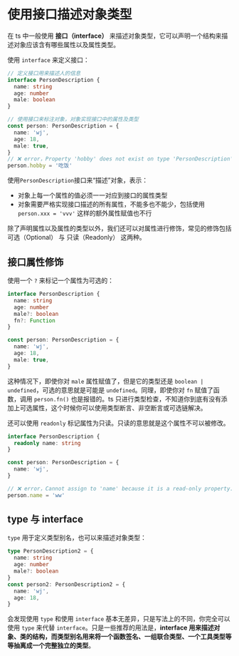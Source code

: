 # 使用接口描述对象类型

在 ts 中一般使用 **接口（interface）** 来描述对象类型，它可以声明一个结构来描述对象应该含有哪些属性以及属性类型。

使用 `interface` 来定义接口：

```ts
// 定义接口用来描述人的信息
interface PersonDescription {
  name: string
  age: number
  male: boolean
}

// 使用接口来标注对象，对象实现接口中的属性及类型
const person: PersonDescription = {
  name: 'wj',
  age: 18,
  male: true,
}
// ❌ error，Property 'hobby' does not exist on type 'PersonDescription'
person.hobby = '吃饭'
```

使用`PersonDescription`接口来“描述”对象，表示：

- 对象上每一个属性的值必须一一对应到接口的属性类型
- 对象需要严格实现接口描述的所有属性，不能多也不能少，包括使用 `person.xxx = 'vvv'` 这样的额外属性赋值也不行

除了声明属性以及属性的类型以外，我们还可以对属性进行修饰，常见的修饰包括可选（Optional） 与 只读（Readonly） 这两种。

## 接口属性修饰

使用一个 `?` 来标记一个属性为可选的：

```ts
interface PersonDescription {
  name: string
  age: number
  male?: boolean
  fn?: Function
}

const person: PersonDescription = {
  name: 'wj',
  age: 18,
  male: true,
}
```

这种情况下，即使你对 `male` 属性赋值了，但是它的类型还是 `boolean | undefined`，可选的意思就是可能是 `undefined`。同理，即使你对 `fn` 赋值了函数，调用 `person.fn()` 也是报错的。ts 只进行类型检查，不知道你到底有没有添加上可选属性，这个时候你可以使用类型断言、非空断言或可选链解决。

还可以使用 `readonly` 标记属性为只读。只读的意思就是这个属性不可以被修改。

```ts
interface PersonDescription {
  readonly name: string
}

const person: PersonDescription = {
  name: 'wj',
}

// ❌ error，Cannot assign to 'name' because it is a read-only property.
person.name = 'ww'
```

## type 与 interface

`type` 用于定义类型别名，也可以来描述对象类型：

```ts
type PersonDescription2 = {
  name: string
  age: number
  male?: boolean
}
const person2: PersonDescription2 = {
  name: 'wj',
  age: 18,
}
```

会发现使用 `type` 和使用 `interface` 基本无差异，只是写法上的不同，你完全可以使用 `type` 来代替 `interface`。只是一些推荐的用法是，**interface 用来描述对象、类的结构，而类型别名用来将一个函数签名、一组联合类型、一个工具类型等等抽离成一个完整独立的类型**。
